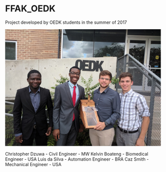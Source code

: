 # FFAK_OEDK
 Project developed by OEDK students in the summer of 2017

![FFAK](/ffak.jpeg?raw=true "TEAM FOOT FOR A KING")

Christopher Dzuwa - Civil Engineer      - MW
Kelvin Boateng    - Biomedical Engineer - USA
Luis da Silva     - Automation Engineer - BRA
Caz Smith         - Mechanical Engineer - USA

